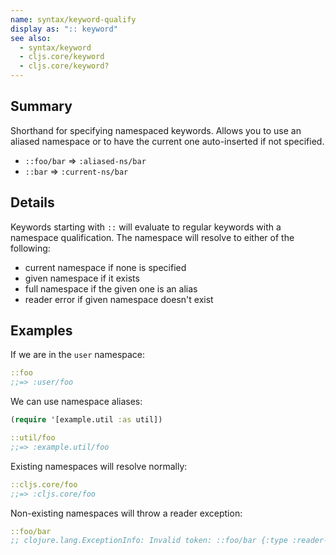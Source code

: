 ```yaml
---
name: syntax/keyword-qualify
display as: ":: keyword"
see also:
  - syntax/keyword
  - cljs.core/keyword
  - cljs.core/keyword?
---
```


## Summary

Shorthand for specifying namespaced keywords.  Allows you to use an aliased
namespace or to have the current one auto-inserted if not specified.

- `::foo/bar` => `:aliased-ns/bar`
- `::bar` => `:current-ns/bar`

## Details

Keywords starting with `::` will evaluate to regular keywords with a namespace qualification.
The namespace will resolve to either of the following:

- current namespace if none is specified
- given namespace if it exists
- full namespace if the given one is an alias
- reader error if given namespace doesn't exist

## Examples

If we are in the `user` namespace:

```clj
::foo
;;=> :user/foo
```

We can use namespace aliases:

```clj
(require '[example.util :as util])

::util/foo
;;=> :example.util/foo
```

Existing namespaces will resolve normally:

```clj
::cljs.core/foo
;;=> :cljs.core/foo
```

Non-existing namespaces will throw a reader exception:

```clj
::foo/bar
;; clojure.lang.ExceptionInfo: Invalid token: ::foo/bar {:type :reader-exception, ...
```
